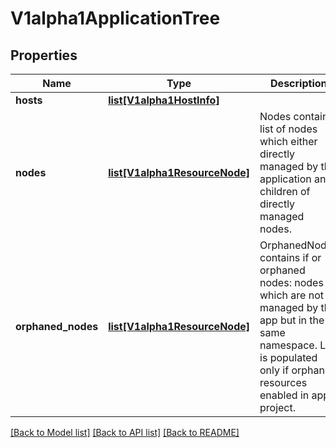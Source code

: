 # V1alpha1ApplicationTree

## Properties
Name | Type | Description | Notes
------------ | ------------- | ------------- | -------------
**hosts** | [**list[V1alpha1HostInfo]**](V1alpha1HostInfo.md) |  | [optional] 
**nodes** | [**list[V1alpha1ResourceNode]**](V1alpha1ResourceNode.md) | Nodes contains list of nodes which either directly managed by the application and children of directly managed nodes. | [optional] 
**orphaned_nodes** | [**list[V1alpha1ResourceNode]**](V1alpha1ResourceNode.md) | OrphanedNodes contains if or orphaned nodes: nodes which are not managed by the app but in the same namespace. List is populated only if orphaned resources enabled in app project. | [optional] 

[[Back to Model list]](../README.md#documentation-for-models) [[Back to API list]](../README.md#documentation-for-api-endpoints) [[Back to README]](../README.md)

